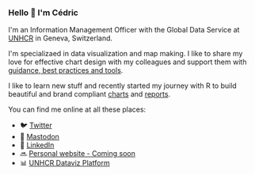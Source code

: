### Hello 👋 I'm Cédric

I'm an Information Management Officer with the Global Data Service at [UNHCR](https://www.unhcr.org/) in Geneva, Switzerland.

I'm specializaed in data visualization and map making. I like to share my love for effective chart design with my colleagues and support them with [guidance, best practices and tools](https://dataviz.unhcr.org/).

I like to learn new stuff and recently started my journey with R to build beautiful and brand compliant [charts](https://vidonne.github.io/unhcrthemes/) and [reports](https://vidonne.github.io/unhcrdown/).

You can find me online at all these places:

- 🐦 [Twitter](https://twitter.com/cvidonne)
- 🐘 <a rel="nofollow me" href="https://fosstodon.org/@cvidonne">Mastodon</a>
- 💼 [LinkedIn](https://www.linkedin.com/in/cedricvidonne/)
- 🔜 [Personal website - Coming soon](https://cedricvidonne.com/)
- 📊 [UNHCR Dataviz Platform](https://dataviz.unhcr.org/)

<!--
**vidonne/vidonne** is a ✨ _special_ ✨ repository because its `README.md` (this file) appears on your GitHub profile.

Here are some ideas to get you started:

- 🔭 I’m currently working on ...
- 🌱 I’m currently learning ...
- 👯 I’m looking to collaborate on ...
- 🤔 I’m looking for help with ...
- 💬 Ask me about ...
- 📫 How to reach me: ...
- 😄 Pronouns: ...
- ⚡ Fun fact: ...
-->
